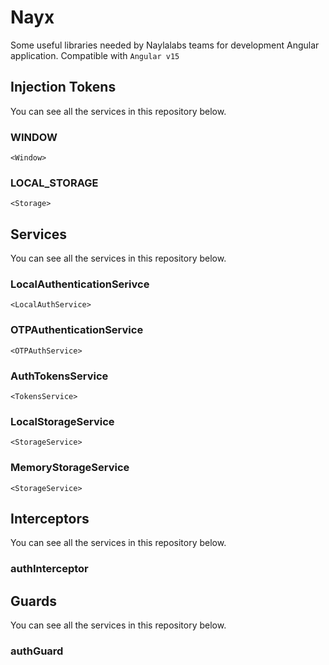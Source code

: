 # Nayx
Some useful libraries needed by Naylalabs teams for development Angular application.
Compatible with `Angular v15`

## Injection Tokens
You can see all the services in this repository below.

### WINDOW
`<Window>`

### LOCAL_STORAGE
`<Storage>`

## Services
You can see all the services in this repository below.

### LocalAuthenticationSerivce 
`<LocalAuthService>`

### OTPAuthenticationService 
`<OTPAuthService>`

### AuthTokensService
`<TokensService>`

### LocalStorageService
`<StorageService>`

### MemoryStorageService
`<StorageService>`

## Interceptors
You can see all the services in this repository below.

### authInterceptor

## Guards
You can see all the services in this repository below.

### authGuard